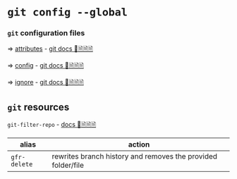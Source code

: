 # `git config --global`

### `git` configuration files

=> [attributes](attributes) - [git docs 📕🗎🗎🗎](https://git-scm.com/docs/gitattributes)

=> [config](config) - [git docs 📕🗎🗎🗎](https://git-scm.com/docs/git-config)

=> [ignore](ignore) - [git docs 📕🗎🗎🗎](https://git-scm.com/docs/gitignore)

## `git` resources

`git-filter-repo` - [docs 📕🗎🗎🗎](https://github.com/newren/git-filter-repo?tab=readme-ov-file#table-of-contents)

| alias        | action                                                       |
| ------------ | ------------------------------------------------------------ |
| `gfr-delete` | rewrites branch history and removes the provided folder/file |
